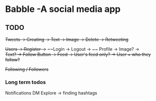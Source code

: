 # Babble -A social media app 
  
## TODO
~~Tweets -> Creating -> Text -> Image -> Delete -> Retweeting~~

~~Users -> Register ->~~
~~Login -> Logout -> ~~
Profile -> Image? ->  
~~Text? -> Follow Button 
-> Feed -> User's feed only? 
-> User + who they follow?~~

~~Following / Followers~~

### Long term todos

Notifications
DM
Explore -> finding hashtags
